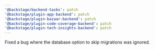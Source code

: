 ```yaml
---
'@backstage/backend-tasks': patch
'@backstage/plugin-app-backend': patch
'@backstage/plugin-bazaar-backend': patch
'@backstage/plugin-code-coverage-backend': patch
'@backstage/plugin-tech-insights-backend': patch
---
```


Fixed a bug where the database option to skip migrations was ignored.
